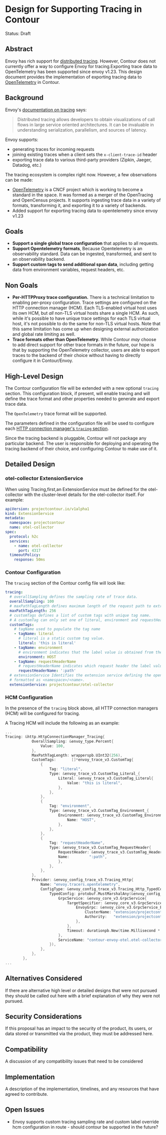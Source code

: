 # Design for Supporting Tracing in Contour

Status: Draft

## Abstract
Envoy has rich support for [distributed tracing][1].
However, Contour does not currently offer a way to configure Envoy for tracing.Exporting trace data to OpenTelemetry has been supported since envoy v1.23. This design document provides the implementation of exporting tracing data to [OpenTelemetry][2] in Contour.

## Background
Envoy's [documentation on tracing][1] says:
> Distributed tracing allows developers to obtain visualizations of call flows in large service oriented architectures. It can be invaluable in understanding serialization, parallelism, and sources of latency.
 
Envoy supports:
- generating traces for incoming requests
- joining existing traces when a client sets the `x-client-trace-id` header
- exporting trace data to various third-party providers (Zipkin, Jaeger, Datadog, etc.)

The tracing ecosystem is complex right now.
However, a few observations can be made:
- [OpenTelemetry][2] is a CNCF project which is working to become a standard in the space. It was formed as a merger of the OpenTracing and OpenCensus projects. It supports ingesting trace data in a variety of formats, transforming it, and exporting it to a variety of backends.
- Added support for exporting tracing data to opentelemetry since envoy v1.23

## Goals
- **Support a single global trace configuration** that applies to all requests.
- **Support Opentelemetry formats**, Because Opentelemetry is an observability standard. Data can be ingested, transformed, and sent to an observability backend.
- **Support custom tags to send additional span data**, including getting data from environment variables, request headers, etc.

## Non Goals
- **Per-HTTPProxy trace configuration.** There is a technical limitation to enabling per-proxy configuration. Trace settings are configured on the HTTP connection manager (HCM). Each TLS-enabled virtual host uses its own HCM, but *all* non-TLS virtual hosts share a single HCM. As such, while it's possible to have unique trace settings for each TLS virtual host, it's not possible to do the same for non-TLS virtual hosts.  Note that this same limitation has come up when designing external authorization and global rate limiting as well.
- **Trace formats other than OpenTelemetry.** While Contour *may* choose to add direct support for other trace formats in the future, our hope is that by supporting the OpenTelemetry collector, users are able to export traces to the backend of their choice without having to directly configure it in Contour/Envoy.

## High-Level Design
The Contour configuration file will be extended with a new optional `tracing` section. This configuration block, if present, will enable tracing and will define the trace format and other properties needed to generate and export trace data.

The `OpenTelemetry` trace format will be supported.

The parameters defined in the configuration file will be used to configure each [HTTP connection manager's `tracing` section][3].

Since the tracing backend is pluggable, Contour will not package any particular backend.
The user is responsible for deploying and operating the tracing backend of their choice, and configuring Contour to make use of it.

## Detailed Design

### otel-collector ExtensionService

When using Tracing,first,an ExtensionService must be defined for the otel-collector with the cluster-level details for the otel-collector itself.
For example:

```yaml
apiVersion: projectcontour.io/v1alpha1
kind: ExtensionService
metadata:
  namespace: projectcontour
  name: otel-collector
spec:
  protocol: h2c
  services:
    - name: otel-collector
      port: 4317
  timeoutPolicy:
    response: 50ms
```

### Contour Configuration

The `tracing` section of the Contour config file will look like:

```yaml
tracing:
  # overallSampling defines the sampling rate of trace data.
  overallSampling: 100
  # maxPathTagLength defines maximum length of the request path to extract and include in the HttpUrl tag.
  maxPathTagLength: 256
  # customTags defines a list of custom tags with unique tag name.
  # A customTag can only set one of literal, environment and requestHeaderName
  customTags:
    # tagName used to populate the tag name
    - tagName: literal
      # literal is a static custom tag value.
      literal: 'this is literal'
    - tagName: environment
      # environment indicates that the label value is obtained from the environment variable.
      environment: HOST
    - tagName: requestHeaderName
      # requestHeaderName indicates which request header the label value is obtained from.
      requestHeaderName: ':path'
  # extensionService Identifies the extension service defining the openTelemetry collector service.
  # formatted as <namespace>/<name>.    
  extensionService: projectcontour/otel-collector
```

### HCM Configuration

In the presence of the `tracing` block above, all HTTP connection managers (HCM) will be configured for tracing.

A Tracing HCM will include the following as an example:

```go
...
Tracing: &http.HttpConnectionManager_Tracing{
            OverallSampling: &envoy_type.Percent{
                Value: 100,
            },
            MaxPathTagLength: wrapperspb.UInt32(256),
            CustomTags:       []*envoy_trace_v3.CustomTag{
                {
                    Tag: "literal",
                    Type: &envoy_trace_v3.CustomTag_Literal_{
                        Literal: &envoy_trace_v3.CustomTag_Literal{
                            Value: "this is literal",
                        },
                    },
                },
                {
                    Tag: "environment",
                    Type: &envoy_trace_v3.CustomTag_Environment_{
                        Environment: &envoy_trace_v3.CustomTag_Environment{
                            Name: "HOST",
                        },
                    },
                },
                {
                    Tag: "requestHeaderName",
                    Type: &envoy_trace_v3.CustomTag_RequestHeader{
                        RequestHeader: &envoy_trace_v3.CustomTag_Header{
                        Name:         ":path",
                        },
                    },
                },
            },
            Provider: &envoy_config_trace_v3.Tracing_Http{
                Name: "envoy.tracers.opentelemetry",
                ConfigType: &envoy_config_trace_v3.Tracing_Http_TypedConfig{
                    TypedConfig: protobuf.MustMarshalAny(&envoy_config_trace_v3.OpenTelemetryConfig{
                        GrpcService: &envoy_core_v3.GrpcService{
                            TargetSpecifier: &envoy_core_v3.GrpcService_EnvoyGrpc_{
                                EnvoyGrpc: &envoy_core_v3.GrpcService_EnvoyGrpc{
                                    ClusterName: "extension/projectcontour/otle-collector",
                                    Authority:   "extension/projectcontour/otle-collector",
                                },
                            },
                            Timeout: durationpb.New(time.Millisecond * 50),
                        },
                        ServiceName: "contour-envoy-otel.otel-collector",
                    }),
                },
            },
        },
...
```

## Alternatives Considered
If there are alternative high level or detailed designs that were not pursued they should be called out here with a brief explanation of why they were not pursued.

## Security Considerations
If this proposal has an impact to the security of the product, its users, or data stored or transmitted via the product, they must be addressed here.

## Compatibility
A discussion of any compatibility issues that need to be considered

## Implementation
A description of the implementation, timelines, and any resources that have agreed to contribute.

## Open Issues
- Envoy supports custom tracing sampling rate and custom label override hcm configuration in route - should contour be supported in the future?


[1]: https://www.envoyproxy.io/docs/envoy/latest/intro/arch_overview/observability/tracing
[2]: https://opentelemetry.io/
[3]: https://www.envoyproxy.io/docs/envoy/latest/api-v3/extensions/filters/network/http_connection_manager/v3/http_connection_manager.proto#envoy-v3-api-msg-extensions-filters-network-http-connection-manager-v3-httpconnectionmanager-tracing
